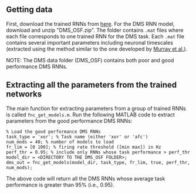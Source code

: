 ## Getting data
First, download the trained RNNs from [here](https://osf.io/md4wg/). For the DMS RNN model, download and unzip "DMS\_OSF.zip". The folder contains `.mat` files where each file corresponds to one trained RNN for the DMS task. Each `.mat` file contains several important parameters including neuronal timescales (extracted using the method similar to the one developed by [Murray et al.](https://www.nature.com/articles/nn.3862)).

NOTE: The DMS data folder (DMS\_OSF) contains both poor and good performance DMS RNNs.

## Extracting all the parameters from the trained networks
The main function for extracting parameters from a group of trained RNNs is called `fnc_get_models.m`. Run the following MATLAB code to extract parameters from the good performance DMS RNNs:

```
% Load the good performance DMS RNNs
task_type = 'xor'; % Task name (either 'xor' or 'afc')
num_mods = 40; % number of models to load
fr_lim = [0 100]; % firing rate threshold ([min max]) in Hz
perf_thr = 0.95; % include only RNNs whose task performance > perf_thr
model_dir = <DIRECTORY TO THE DMS_OSF FOLDER>;
dms_out = fnc_get_models(model_dir, task_type, fr_lim, true, perf_thr, num_mods);
```

The above code will return all the DMS RNNs whose average task performance is greater than 95% (i.e., 0.95).




